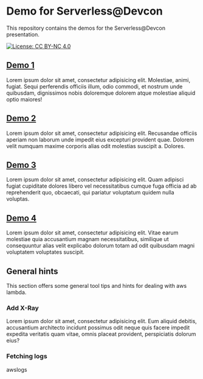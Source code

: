# Demo for Serverless@Devcon

This repository contains the demos for the Serverless@Devcon presentation.

[![License: CC BY-NC 4.0](https://licensebuttons.net/l/by-nc/4.0/80x15.png)](https://creativecommons.org/licenses/by-nc/4.0/)

## [Demo 1](demo1_hellodevcon)

Lorem ipsum dolor sit amet, consectetur adipisicing elit. Molestiae, animi, fugiat. Sequi perferendis officiis illum, odio commodi, et nostrum unde quibusdam, dignissimos nobis doloremque dolorem atque molestiae aliquid optio maiores!

## [Demo 2](demo1_sam_local)

Lorem ipsum dolor sit amet, consectetur adipisicing elit. Recusandae officiis aperiam non laborum unde impedit eius excepturi provident quae. Dolorem velit numquam maxime corporis alias odit molestias suscipit a. Dolores.

## [Demo 3](demo1_hellodevcon_api)

Lorem ipsum dolor sit amet, consectetur adipisicing elit. Quam adipisci fugiat cupiditate dolores libero vel necessitatibus cumque fuga officia ad ab reprehenderit quo, obcaecati, qui pariatur voluptatum quidem nulla voluptas.


## [Demo 4](demo1_hellodevcon_claudiajs)

Lorem ipsum dolor sit amet, consectetur adipisicing elit. Vitae earum molestiae quia accusantium magnam necessitatibus, similique ut consequuntur alias velit explicabo dolorum totam ad odit quibusdam magni voluptatem voluptates suscipit.


## General hints

This section offers some general tool tips and hints for dealing with aws lambda.

### Add X-Ray

Lorem ipsum dolor sit amet, consectetur adipisicing elit. Eum aliquid debitis, accusantium architecto incidunt possimus odit neque quis facere impedit expedita veritatis quam vitae, omnis placeat provident, perspiciatis dolorum eius?

### Fetching logs

awslogs


